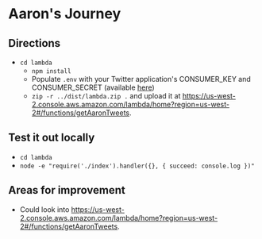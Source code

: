 # Aaron's Journey

## Directions
- `cd lambda`
  - `npm install`
  - Populate `.env` with your Twitter application's CONSUMER_KEY and CONSUMER_SECRET (available [here](https://apps.twitter.com/app/8983262/keys))
  - `zip -r ../dist/lambda.zip .` and upload it at <https://us-west-2.console.aws.amazon.com/lambda/home?region=us-west-2#/functions/getAaronTweets>.

## Test it out locally
- `cd lambda`
- `node -e "require('./index').handler({}, { succeed: console.log })"`

## Areas for improvement
- Could look into <https://us-west-2.console.aws.amazon.com/lambda/home?region=us-west-2#/functions/getAaronTweets>.
